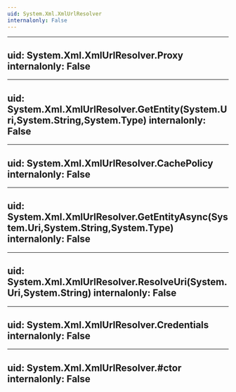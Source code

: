 ```yaml
---
uid: System.Xml.XmlUrlResolver
internalonly: False
---
```


---
uid: System.Xml.XmlUrlResolver.Proxy
internalonly: False
---

---
uid: System.Xml.XmlUrlResolver.GetEntity(System.Uri,System.String,System.Type)
internalonly: False
---

---
uid: System.Xml.XmlUrlResolver.CachePolicy
internalonly: False
---

---
uid: System.Xml.XmlUrlResolver.GetEntityAsync(System.Uri,System.String,System.Type)
internalonly: False
---

---
uid: System.Xml.XmlUrlResolver.ResolveUri(System.Uri,System.String)
internalonly: False
---

---
uid: System.Xml.XmlUrlResolver.Credentials
internalonly: False
---

---
uid: System.Xml.XmlUrlResolver.#ctor
internalonly: False
---
